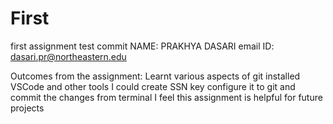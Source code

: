 # First
first assignment test commit
NAME: PRAKHYA DASARI
email ID: dasari.pr@northeastern.edu

Outcomes from the assignment:
Learnt various aspects of git
installed VSCode and other tools
I could create SSN key configure it to git and commit the changes from terminal
I feel this assignment is helpful for future projects 


